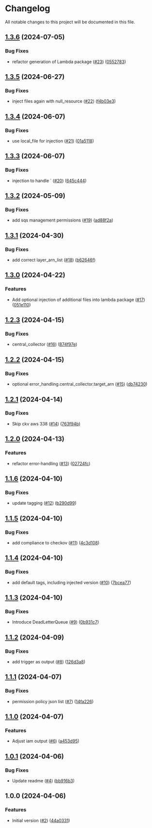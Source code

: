 # Changelog

All notable changes to this project will be documented in this file.

## [1.3.6](https://github.com/acai-consulting/terraform-aws-lambda/compare/1.3.5...1.3.6) (2024-07-05)


### Bug Fixes

* refactor generation of Lambda package ([#23](https://github.com/acai-consulting/terraform-aws-lambda/issues/23)) ([0552783](https://github.com/acai-consulting/terraform-aws-lambda/commit/0552783eb17ad239ae0c58115c3971e6540c5695))

## [1.3.5](https://github.com/acai-consulting/terraform-aws-lambda/compare/1.3.4...1.3.5) (2024-06-27)


### Bug Fixes

* inject files again with null_resource  ([#22](https://github.com/acai-consulting/terraform-aws-lambda/issues/22)) ([f4b03e3](https://github.com/acai-consulting/terraform-aws-lambda/commit/f4b03e3cd8f3a55ab09b252d7626a954e4c8f737))

## [1.3.4](https://github.com/acai-consulting/terraform-aws-lambda/compare/1.3.3...1.3.4) (2024-06-07)


### Bug Fixes

* use local_file for injection ([#21](https://github.com/acai-consulting/terraform-aws-lambda/issues/21)) ([01a5118](https://github.com/acai-consulting/terraform-aws-lambda/commit/01a5118f50476481dd4556d6585117e44caffae9))

## [1.3.3](https://github.com/acai-consulting/terraform-aws-lambda/compare/1.3.2...1.3.3) (2024-06-07)


### Bug Fixes

* injection to handle ` ([#20](https://github.com/acai-consulting/terraform-aws-lambda/issues/20)) ([645c444](https://github.com/acai-consulting/terraform-aws-lambda/commit/645c4444ca26be839cf6ca2219740aebd102b0e1))

## [1.3.2](https://github.com/acai-consulting/terraform-aws-lambda/compare/1.3.1...1.3.2) (2024-05-09)


### Bug Fixes

* add sqs management permissions ([#19](https://github.com/acai-consulting/terraform-aws-lambda/issues/19)) ([ad88f2a](https://github.com/acai-consulting/terraform-aws-lambda/commit/ad88f2a205674f5419fb2d09c665d0ac1ba644dd))

## [1.3.1](https://github.com/acai-consulting/terraform-aws-lambda/compare/1.3.0...1.3.1) (2024-04-30)


### Bug Fixes

* add correct layer_arn_list ([#18](https://github.com/acai-consulting/terraform-aws-lambda/issues/18)) ([b62646f](https://github.com/acai-consulting/terraform-aws-lambda/commit/b62646f713324099391f743f3fe09c92ca29491e))

## [1.3.0](https://github.com/acai-consulting/terraform-aws-lambda/compare/1.2.3...1.3.0) (2024-04-22)


### Features

* Add optional injection of additional files into lambda package ([#17](https://github.com/acai-consulting/terraform-aws-lambda/issues/17)) ([051e110](https://github.com/acai-consulting/terraform-aws-lambda/commit/051e1103ccefdd192e3d7c7676f40ba6324a6192))

## [1.2.3](https://github.com/acai-consulting/terraform-aws-lambda/compare/1.2.2...1.2.3) (2024-04-15)


### Bug Fixes

* central_collector ([#16](https://github.com/acai-consulting/terraform-aws-lambda/issues/16)) ([874f97e](https://github.com/acai-consulting/terraform-aws-lambda/commit/874f97e0c2e174d20141f7fe158143f4aa28df08))

## [1.2.2](https://github.com/acai-consulting/terraform-aws-lambda/compare/1.2.1...1.2.2) (2024-04-15)


### Bug Fixes

* optional error_handling.central_collector.target_arn ([#15](https://github.com/acai-consulting/terraform-aws-lambda/issues/15)) ([db74230](https://github.com/acai-consulting/terraform-aws-lambda/commit/db7423060029d02e7d80f3ee24798c15ba41856f))

## [1.2.1](https://github.com/acai-consulting/terraform-aws-lambda/compare/1.2.0...1.2.1) (2024-04-14)


### Bug Fixes

* Skip ckv aws 338 ([#14](https://github.com/acai-consulting/terraform-aws-lambda/issues/14)) ([763f94b](https://github.com/acai-consulting/terraform-aws-lambda/commit/763f94ba279c614b0bb145f66ddf5e027e4d828f))

## [1.2.0](https://github.com/acai-consulting/terraform-aws-lambda/compare/1.1.6...1.2.0) (2024-04-13)


### Features

* refactor error-handling  ([#13](https://github.com/acai-consulting/terraform-aws-lambda/issues/13)) ([02724fc](https://github.com/acai-consulting/terraform-aws-lambda/commit/02724fc03bb86eeeeece04a855bf2a45aaff1300))

## [1.1.6](https://github.com/acai-consulting/terraform-aws-lambda/compare/1.1.5...1.1.6) (2024-04-10)


### Bug Fixes

* update tagging ([#12](https://github.com/acai-consulting/terraform-aws-lambda/issues/12)) ([b290d99](https://github.com/acai-consulting/terraform-aws-lambda/commit/b290d99d467a987773fb3b9dc2f1147b1dbcfb06))

## [1.1.5](https://github.com/acai-consulting/terraform-aws-lambda/compare/1.1.4...1.1.5) (2024-04-10)


### Bug Fixes

* add compliance to checkov ([#11](https://github.com/acai-consulting/terraform-aws-lambda/issues/11)) ([4c3d108](https://github.com/acai-consulting/terraform-aws-lambda/commit/4c3d10865afdd0f6b478464f40236dcd1a7d6e10))

## [1.1.4](https://github.com/acai-consulting/terraform-aws-lambda/compare/1.1.3...1.1.4) (2024-04-10)


### Bug Fixes

* add default tags, including injected version ([#10](https://github.com/acai-consulting/terraform-aws-lambda/issues/10)) ([7bcea77](https://github.com/acai-consulting/terraform-aws-lambda/commit/7bcea773b6e61030a1947cf305b219acb24a2777))

## [1.1.3](https://github.com/acai-consulting/terraform-aws-lambda/compare/1.1.2...1.1.3) (2024-04-10)


### Bug Fixes

* Introduce DeadLetterQueue ([#9](https://github.com/acai-consulting/terraform-aws-lambda/issues/9)) ([0b931c7](https://github.com/acai-consulting/terraform-aws-lambda/commit/0b931c73f82aacf8c559bfac49bcd7a1cab72253))

## [1.1.2](https://github.com/acai-consulting/terraform-aws-lambda/compare/1.1.1...1.1.2) (2024-04-09)


### Bug Fixes

* add trigger as output ([#8](https://github.com/acai-consulting/terraform-aws-lambda/issues/8)) ([126d3a8](https://github.com/acai-consulting/terraform-aws-lambda/commit/126d3a8aee9c352c52d9739b6ce4e0c9f4c10d51))

## [1.1.1](https://github.com/acai-consulting/terraform-aws-lambda/compare/1.1.0...1.1.1) (2024-04-07)


### Bug Fixes

* permission policy json list ([#7](https://github.com/acai-consulting/terraform-aws-lambda/issues/7)) ([14fa226](https://github.com/acai-consulting/terraform-aws-lambda/commit/14fa226813997bb32173645d3f250a1f45b7dbd1))

## [1.1.0](https://github.com/acai-consulting/terraform-aws-lambda/compare/1.0.1...1.1.0) (2024-04-07)


### Features

* Adjust iam output ([#6](https://github.com/acai-consulting/terraform-aws-lambda/issues/6)) ([a453d95](https://github.com/acai-consulting/terraform-aws-lambda/commit/a453d95079b4742aa5035bb695f86de0b3581f42))

## [1.0.1](https://github.com/acai-consulting/terraform-aws-lambda/compare/1.0.0...1.0.1) (2024-04-06)


### Bug Fixes

* Update readme ([#4](https://github.com/acai-consulting/terraform-aws-lambda/issues/4)) ([bb916b3](https://github.com/acai-consulting/terraform-aws-lambda/commit/bb916b30c945ece74f2131c05aab5c799879107f))

## 1.0.0 (2024-04-06)


### Features

* Initial version ([#2](https://github.com/acai-consulting/terraform-aws-lambda/issues/2)) ([44a0331](https://github.com/acai-consulting/terraform-aws-lambda/commit/44a033199aecd5fe2f8d5ebf19361855a465c19e))
